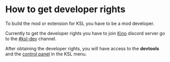﻿# How to get developer rights

To build the mod or extension for KSL you have to be a mod developer.

Currently to get the developer rights you have to join [Kino](https://discord.gg/kinomod) discord server go to the [#ksl-dev](https://discord.com/channels/716264804498538516/1130447311357612073) channel.

After obtaining the developer rights, you will have access to the **devtools** and the [control panel](https://github.com/trbflxr/ksl/blob/master/doc/guide/dev/control_panel.md) in the KSL menu.
